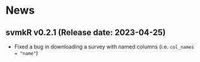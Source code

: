 # News

## svmkR v0.2.1 (Release date: 2023-04-25)

* Fixed a bug in downloading a survey with named columns (i.e. `col_names = "name"`)